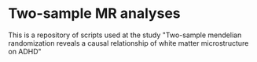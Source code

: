 # Two-sample MR analyses
This is a repository of scripts used at the study "Two-sample mendelian randomization reveals a causal relationship of white matter microstructure on ADHD"
